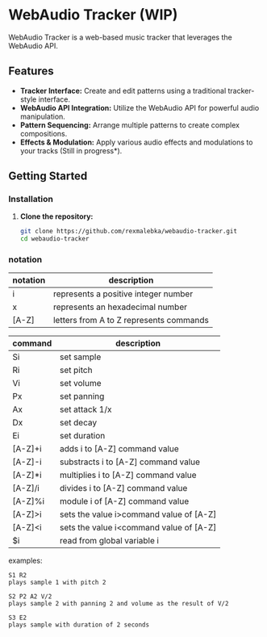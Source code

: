 # WebAudio Tracker (WIP)

WebAudio Tracker is a web-based music tracker that leverages the WebAudio API.

## Features

- **Tracker Interface:** Create and edit patterns using a traditional tracker-style interface.
- **WebAudio API Integration:** Utilize the WebAudio API for powerful audio manipulation.
- **Pattern Sequencing:** Arrange multiple patterns to create complex compositions.
- **Effects & Modulation:** Apply various audio effects and modulations to your tracks (Still in progress\*).

## Getting Started

### Installation

1. **Clone the repository:**

   ```bash
   git clone https://github.com/rexmalebka/webaudio-tracker.git
   cd webaudio-tracker
   ```

### notation

| notation | description                             |
| -------- | --------------------------------------- |
| i        | represents a positive integer number    |
| x        | represents an hexadecimal number        |
| [A-Z]    | letters from A to Z represents commands |

| command  | description                             |
| -------- | --------------------------------------- |
| Si       | set sample                              |
| Ri       | set pitch                               |
| Vi       | set volume                              |
| Px       | set panning                             |
| Ax       | set attack 1/x                          |
| Dx       | set decay                               |
| Ei       | set duration                            |
| [A-Z]+i  | adds i to [A-Z] command value           |
| [A-Z]-i  | substracts i to [A-Z] command value     |
| [A-Z]\*i | multiplies i to [A-Z] command value     |
| [A-Z]/i  | divides i to [A-Z] command value        |
| [A-Z]%i  | module i of [A-Z] command value         |
| [A-Z]>i  | sets the value i>command value of [A-Z] |
| [A-Z]<i  | sets the value i<command value of [A-Z] |
| $i       | read from global variable i             |

examples:

```
S1 R2
plays sample 1 with pitch 2

S2 P2 A2 V/2
plays sample 2 with panning 2 and volume as the result of V/2

S3 E2
plays sample with duration of 2 seconds
```

